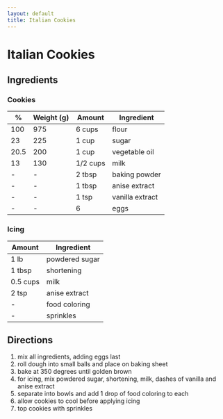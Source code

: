 ```yaml
---
layout: default
title: Italian Cookies
---
```


# Italian Cookies

## Ingredients

### Cookies

% | Weight (g) | Amount | Ingredient
-|-|-|-
100 | 975 | 6 cups | flour
23 | 225 | 1 cup | sugar
20.5 | 200 | 1 cup | vegetable oil
13 | 130 | 1/2 cups | milk
- | - | 2 tbsp | baking powder
- | - | 1 tbsp | anise extract
- | - | 1 tsp | vanilla extract
- | - | 6 | eggs

### Icing

Amount | Ingredient
-|-
1 lb | powdered sugar
1 tbsp | shortening
0.5 cups | milk
2 tsp | anise extract
- | food coloring
- | sprinkles

## Directions

1. mix all ingredients, adding eggs last
2. roll dough into small balls and place on baking sheet
3. bake at 350 degrees until golden brown
4. for icing, mix powdered sugar, shortening, milk, dashes of vanilla and anise extract
5. separate into bowls and add 1 drop of food coloring to each
6. allow cookies to cool before applying icing
7. top cookies with sprinkles